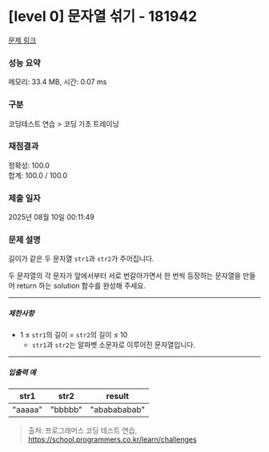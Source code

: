 # [level 0] 문자열 섞기 - 181942 

[문제 링크](https://school.programmers.co.kr/learn/courses/30/lessons/181942) 

### 성능 요약

메모리: 33.4 MB, 시간: 0.07 ms

### 구분

코딩테스트 연습 > 코딩 기초 트레이닝

### 채점결과

정확성: 100.0<br/>합계: 100.0 / 100.0

### 제출 일자

2025년 08월 10일 00:11:49

### 문제 설명

<p style="user-select: auto !important;">길이가 같은 두 문자열 <code style="user-select: auto !important;">str1</code>과 <code style="user-select: auto !important;">str2</code>가 주어집니다.</p>

<p style="user-select: auto !important;">두 문자열의 각 문자가 앞에서부터 서로 번갈아가면서 한 번씩 등장하는 문자열을 만들어 return 하는 solution 함수를 완성해 주세요.</p>

<hr style="user-select: auto !important;">

<h5 style="user-select: auto !important;">제한사항</h5>

<ul style="user-select: auto !important;">
<li style="user-select: auto !important;">1 ≤ <code style="user-select: auto !important;">str1</code>의 길이 = <code style="user-select: auto !important;">str2</code>의 길이 ≤ 10

<ul style="user-select: auto !important;">
<li style="user-select: auto !important;"><code style="user-select: auto !important;">str1</code>과 <code style="user-select: auto !important;">str2</code>는 알파벳 소문자로 이루어진 문자열입니다.</li>
</ul></li>
</ul>

<hr style="user-select: auto !important;">

<h5 style="user-select: auto !important;">입출력 예</h5>
<table class="table" style="user-select: auto !important;">
        <thead style="user-select: auto !important;"><tr style="user-select: auto !important;">
<th style="user-select: auto !important;">str1</th>
<th style="user-select: auto !important;">str2</th>
<th style="user-select: auto !important;">result</th>
</tr>
</thead>
        <tbody style="user-select: auto !important;"><tr style="user-select: auto !important;">
<td style="user-select: auto !important;">"aaaaa"</td>
<td style="user-select: auto !important;">"bbbbb"</td>
<td style="user-select: auto !important;">"ababababab"</td>
</tr>
</tbody>
      </table>

> 출처: 프로그래머스 코딩 테스트 연습, https://school.programmers.co.kr/learn/challenges